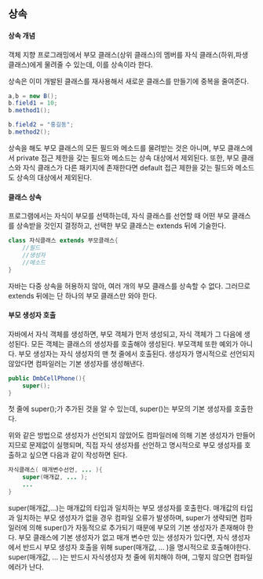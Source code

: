 ## 상속

#### 상속 개념

객체 지향 프로그래밍에서 부모 클래스(상위 클래스)의 멤버를 자식 클래스(하위,파생 클래스)에게 물려줄 수 있는데, 이를 상속이라 한다.

상속은 이미 개발된 클래스를 재사용해서 새로운 클래스를 만들기에 중복을 줄여준다.

```java
a,b = new B();
b.field1 = 10;
b.method1();

b.field2 = "홍길동";
b.method2();
```

상속을 해도 부모 클래스의 모든 필드와 메소드를 물려받는 것은 아니며, 부모 클래스에서 private 접근 제한을 갖는 필드와 메소드는 상속 대상에서 제외된다. 또한, 부모 클래스와 자식 클래스가 다른 패키지에 존재한다면 default 접근 제한을 갖는 필드와 메소드도 상속의 대상에서 제외된다.



#### 클래스 상속

프로그램에서는 자식이 부모를 선택하는데, 자식 클래스를 선언할 때 어떤 부모 클래스를 상속받을 것인지 결정하고, 선택한 부모 클래스는 extends 뒤에 기술한다.

```java
class 자식클래스 extends 부모클래스{
	//필드
    //생성자
    //메소드
}
```

자바는 다중 상속을 허용하지 않아, 여러 개의 부모 클래스를 상속할 수 없다. 그러므로 extends 뒤에는 단 하나의 부모 클래스만 와야 한다.



#### 부모 생성자 호출

자바에서 자식 객체를 생성하면, 부모 객체가 먼저 생성되고, 자식 객체가 그 다음에 생성된다. 모든 객체는 클래스의 생성자를 호출해야 생성된다. 부모객체 또한 예외가 아니다. 부모 생성자는 자식 생성자의 맨 첫 줄에서 호출된다. 생성자가 명시적으로 선언되지 않았다면 컴파일러는 기본 생성자를 생성해낸다.

```java
public DmbCellPhone(){
	super();
}
```

첫 줄에 super();가 추가된 것을 알 수 있는데, super()는 부모의 기본 생성자를 호출한다.

위와 같은 방법으로 생성자가 선언되지 않았어도 컴파일러에 의해 기본 생성자가 만들어지므로 문제없이 실행되며, 직접 자식 생성자를 선언하고 명시적으로 부모 생성자를 호출하고 싶으면 다음과 같이 작성하면 된다.

```java
자식클래스( 매개변수선언, ... ){
    super(매개값, ... );
    ...
}
```

super(매개값,...)는 매개값의 타입과 일치하는 부모 생성자를 호출한다. 매개값의 타입과 일치하는 부모 생성자가 없을 경우 컴파일 오류가 발생하며, super가 생략되면 컴파일러에 의해 super()가 자동적으로 추가되기 때문에 부모의 기본 생성자가 존재해야 한다. 부모 클래스에 기본 생성자가 없고 매개 변수만 있는 생성자가 있다면, 자식 생성자에서 반드시 부모 생성자 호출을 위해 super(매개값, ... )을 명시적으로 호출해야한다. super(매개값, ... )는 반드시 자식생성자 첫 줄에 위치해야 하며, 그렇지 않으면 컴파일 에러가 난다.





